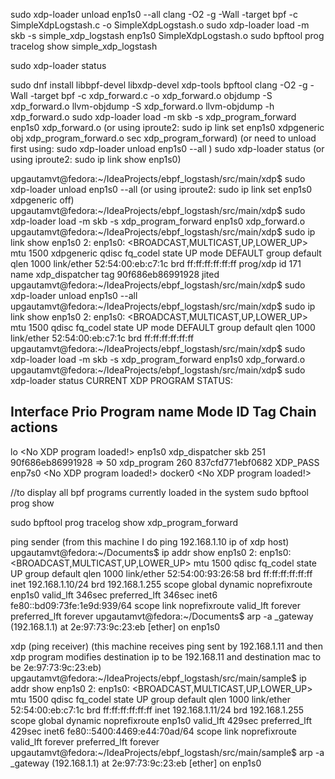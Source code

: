 sudo xdp-loader unload enp1s0 --all
clang -O2 -g -Wall -target bpf -c SimpleXdpLogstash.c -o SimpleXdpLogstash.o
sudo xdp-loader load -m skb -s simple_xdp_logstash enp1s0 SimpleXdpLogstash.o
sudo bpftool prog tracelog show simple_xdp_logstash




sudo xdp-loader status












sudo dnf install libbpf-devel libxdp-devel xdp-tools bpftool
clang -O2 -g -Wall -target bpf -c xdp_forward.c -o xdp_forward.o
objdump -S xdp_forward.o
llvm-objdump -S xdp_forward.o
llvm-objdump -h xdp_forward.o
sudo xdp-loader load -m skb -s xdp_program_forward enp1s0 xdp_forward.o
    (or using iproute2: sudo ip link set enp1s0 xdpgeneric obj xdp_program_forward.o sec xdp_program_forward)
    (or need to unload first using: sudo xdp-loader unload enp1s0 --all )
sudo xdp-loader status 
    (or using iproute2: sudo ip link show enp1s0)

upgautamvt@fedora:~/IdeaProjects/ebpf_logstash/src/main/xdp$ sudo xdp-loader unload enp1s0 --all (or using iproute2: sudo ip link set enp1s0 xdpgeneric off)
upgautamvt@fedora:~/IdeaProjects/ebpf_logstash/src/main/xdp$ sudo xdp-loader load -m skb -s xdp_program_forward enp1s0 xdp_forward.o
upgautamvt@fedora:~/IdeaProjects/ebpf_logstash/src/main/xdp$ sudo ip link show enp1s0
2: enp1s0: <BROADCAST,MULTICAST,UP,LOWER_UP> mtu 1500 xdpgeneric qdisc fq_codel state UP mode DEFAULT group default qlen 1000
link/ether 52:54:00:eb:c7:1c brd ff:ff:ff:ff:ff:ff
prog/xdp id 171 name xdp_dispatcher tag 90f686eb86991928 jited
upgautamvt@fedora:~/IdeaProjects/ebpf_logstash/src/main/xdp$ sudo xdp-loader unload enp1s0 --all
upgautamvt@fedora:~/IdeaProjects/ebpf_logstash/src/main/xdp$  sudo ip link show enp1s0
2: enp1s0: <BROADCAST,MULTICAST,UP,LOWER_UP> mtu 1500 qdisc fq_codel state UP mode DEFAULT group default qlen 1000
link/ether 52:54:00:eb:c7:1c brd ff:ff:ff:ff:ff:ff
upgautamvt@fedora:~/IdeaProjects/ebpf_logstash/src/main/xdp$  sudo xdp-loader load -m skb -s xdp_program_forward enp1s0 xdp_forward.o
upgautamvt@fedora:~/IdeaProjects/ebpf_logstash/src/main/xdp$ sudo xdp-loader status 
CURRENT XDP PROGRAM STATUS:

Interface        Prio  Program name      Mode     ID   Tag               Chain actions
--------------------------------------------------------------------------------------
lo                     <No XDP program loaded!>
enp1s0                 xdp_dispatcher    skb      251  90f686eb86991928
=>              50     xdp_program               260  837cfd771ebf0682  XDP_PASS
enp7s0                 <No XDP program loaded!>
docker0                <No XDP program loaded!>

//to display all bpf programs currently loaded in the system
sudo bpftool prog show


sudo bpftool prog tracelog show xdp_program_forward


ping sender (from this machine I do ping 192.168.1.10 ip of xdp host)
upgautamvt@fedora:~/Documents$ ip addr show enp1s0
2: enp1s0: <BROADCAST,MULTICAST,UP,LOWER_UP> mtu 1500 qdisc fq_codel state UP group default qlen 1000
link/ether 52:54:00:93:26:58 brd ff:ff:ff:ff:ff:ff
inet 192.168.1.10/24 brd 192.168.1.255 scope global dynamic noprefixroute enp1s0
valid_lft 346sec preferred_lft 346sec
inet6 fe80::bd09:73fe:1e9d:939/64 scope link noprefixroute
valid_lft forever preferred_lft forever
upgautamvt@fedora:~/Documents$ arp -a
_gateway (192.168.1.1) at 2e:97:73:9c:23:eb [ether] on enp1s0

xdp (ping receiver) (this machine receives ping sent by 192.168.1.11 and then xdp program modifies destination ip to be 192.168.11 and destination mac to be 2e:97:73:9c:23:eb)
upgautamvt@fedora:~/IdeaProjects/ebpf_logstash/src/main/sample$ ip addr show enp1s0
2: enp1s0: <BROADCAST,MULTICAST,UP,LOWER_UP> mtu 1500 qdisc fq_codel state UP group default qlen 1000
link/ether 52:54:00:eb:c7:1c brd ff:ff:ff:ff:ff:ff
inet 192.168.1.11/24 brd 192.168.1.255 scope global dynamic noprefixroute enp1s0
valid_lft 429sec preferred_lft 429sec
inet6 fe80::5400:4469:e44:70ad/64 scope link noprefixroute
valid_lft forever preferred_lft forever
upgautamvt@fedora:~/IdeaProjects/ebpf_logstash/src/main/sample$ arp -a
_gateway (192.168.1.1) at 2e:97:73:9c:23:eb [ether] on enp1s0
